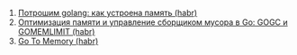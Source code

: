 1. [Потрошим golang: как устроена память (habr)](https://habr.com/ru/companies/vk/articles/776766/)
2. [Оптимизация памяти и управление сборщиком мусора в Go: GOGC и GOMEMLIMIT (habr)](https://habr.com/ru/articles/742402/)
3. [Go To Memory (habr)](https://habr.com/ru/companies/oleg-bunin/articles/676332/)
